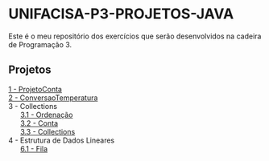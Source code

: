 # UNIFACISA-P3-PROJETOS-JAVA

Este é o meu repositório dos exercícios que serão desenvolvidos na cadeira de Programação 3.

## Projetos
[1 - ProjetoConta](ProjetoConta/Exercicio1.md)  
[2 - ConversaoTemperatura](ConversaoTemperatura/Exercicio2.md)  
3 - Collections  
&nbsp;&nbsp;&nbsp;&nbsp;&nbsp;&nbsp;[3.1 - Ordenação](ExercicioCollections/Exercicio3.md)  
&nbsp;&nbsp;&nbsp;&nbsp;&nbsp;&nbsp;[3.2 - Conta](ContaCollections/Exercicio4.md)   
&nbsp;&nbsp;&nbsp;&nbsp;&nbsp;&nbsp;[3.3 - Collections](Collections2/Exercicio5.md)  
4 - Estrutura de Dados Lineares  
&nbsp;&nbsp;&nbsp;&nbsp;&nbsp;&nbsp;[6.1 - Fila](EstruturaDeDados/Exercicio6.md)
